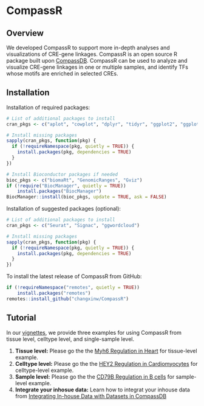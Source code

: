 # CompassR

## Overview
We developed CompassR to support more in-depth analyses and visualizations of CRE-gene linkages. CompassR is an open source R package built upon [CompassDB](http://compass-db.com/). CompassR can be used to analyze and visualize CRE-gene linkages in one or multiple samples, and identify TFs whose motifs are enriched in selected CREs.

## Installation

Installation of required packages:

``` r
# List of additional packages to install
cran_pkgs <- c("aplot", "cowplot", "dplyr", "tidyr", "ggplot2", "ggplotify", "patchwork", "RColorBrewer", "jsonlite", "httr")

# Install missing packages
sapply(cran_pkgs, function(pkg) {
  if (!requireNamespace(pkg, quietly = TRUE)) {
    install.packages(pkg, dependencies = TRUE)
  }
})

# Install Bioconductor packages if needed
bioc_pkgs <- c("biomaRt", "GenomicRanges", "Gviz")
if (!require("BiocManager", quietly = TRUE))
    install.packages("BiocManager")
BiocManager::install(bioc_pkgs, update = TRUE, ask = FALSE)
```

Installation of suggested packages (optional):
``` r
# List of additional packages to install
cran_pkgs <- c("Seurat", "Signac", "ggwordcloud")

# Install missing packages
sapply(cran_pkgs, function(pkg) {
  if (!requireNamespace(pkg, quietly = TRUE)) {
    install.packages(pkg, dependencies = TRUE)
  }
})
```

To install the latest release of CompassR from GitHub:

``` r
if (!requireNamespace("remotes", quietly = TRUE))
    install.packages("remotes")
remotes::install_github("changxinw/CompassR")
```

## Tutorial
In our [vignettes](https://changxinw.github.io/CompassR/), we provide three examples for using CompassR from tissue level, celltype level, and single-sample level.

1. **Tissue level:**
Please go the the [Myh6 Regulation in Heart](https://changxinw.github.io/CompassR/articles/tissue_example.html) for tissue-level example.
2. **Celltype level:**
Please go the the [HEY2 Regulation in Cardiomyocytes](https://changxinw.github.io/CompassR/articles/celltype_example.html) for celltype-level example.
3. **Sample level:**
Please go the the [CD79B Regulation in B cells](https://changxinw.github.io/CompassR/articles/sample_example.html) for sample-level example.
4. **Integrate your inhosue data:**
Learn how to integrat your inhouse data from [Integrating In-house Data with Datasets in CompassDB](https://changxinw.github.io/CompassR/articles/integrat_inhouse_data.html)
